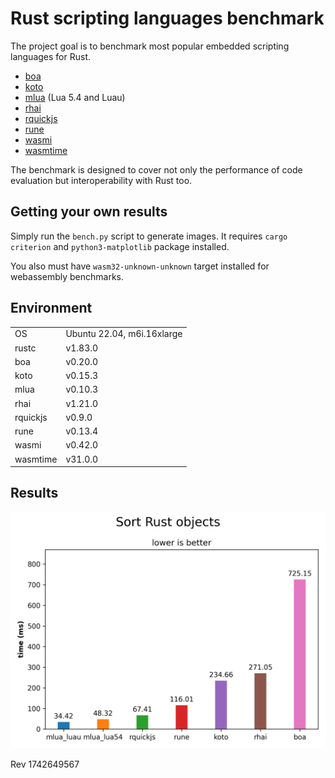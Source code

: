 # Rust scripting languages benchmark

The project goal is to benchmark most popular embedded scripting languages for Rust.

- [boa](https://boajs.dev)
- [koto](https://crates.io/crates/koto)
- [mlua](https://crates.io/crates/mlua) (Lua 5.4 and Luau)
- [rhai](https://crates.io/crates/rhai)
- [rquickjs](https://crates.io/crates/rquickjs)
- [rune](https://crates.io/crates/rune)
- [wasmi](https://crates.io/crates/wasmi)
- [wasmtime](https://crates.io/crates/wasmtime)

The benchmark is designed to cover not only the performance of code evaluation but interoperability with Rust too.

## Getting your own results

Simply run the `bench.py` script to generate images. It requires `cargo criterion` and `python3-matplotlib` package installed.

You also must have `wasm32-unknown-unknown` target installed for webassembly benchmarks.

## Environment

|          |                               |
|----------|-------------------------------|
| OS       | Ubuntu 22.04, m6i.16xlarge    |
| rustc    | v1.83.0                       |
| boa      | v0.20.0                       |
| koto     | v0.15.3                       |
| mlua     | v0.10.3                       |
| rhai     | v1.21.0                       |
| rquickjs | v0.9.0                        |
| rune     | v0.13.4                       |
| wasmi    | v0.42.0                       |
| wasmtime | v31.0.0                       |

## Results

![Sort Rust objects](Sort%20Rust%20objects.png)

Rev 1742649567
